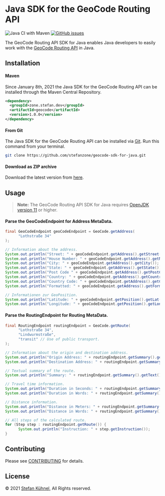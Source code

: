 # Java SDK for the GeoCode Routing API

![Java CI with Maven](https://github.com/stefanzone/geocode-sdk-for-java/workflows/Java%20CI%20with%20Maven/badge.svg)
[![GitHub issues](https://img.shields.io/github/issues/stefanzone/geocode-sdk-for-java)](https://github.com/stefanzone/geocode-sdk-for-java/issues)

The GeoCode Routing API SDK for Java enables Java developers to easily work with the [GeoCode Routing API](https://geocode.dev.stefan.zone) in Java.

## Installation

#### Maven

Since January 8th, 2021 the Java SDK for the GeoCode Routing API can be installed through the Maven Central Repository.

```xml
<dependency>
  <groupId>zone.stefan.dev</groupId>
  <artifactId>geocode</artifactId>
  <version>1.0.0</version>
</dependency>
```

#### From Git

The Java SDK for the GeoCode Routing API can be installed via [Git](https://git-scm.com/downloads). Run this command from your terminal.

```bash
git clone https://github.com/stefanzone/geocode-sdk-for-java.git
```

#### Download as ZIP archive

Download the latest version from [here](https://github.com/stefanzone/geocode-sdk-for-java/archive/main.zip).

## Usage

> **Note:** The GeoCode Routing API SDK for Java requires [OpenJDK version 11](https://www.oracle.com/java/technologies/javase-jdk11-downloads.html) or higher.

#### Parse the GeoCodeEndpoint for Address MetaData.
```java
final GeoCodeEndpoint geoCodeEndpoint = GeoCode.getAddress(
      "Lothstraße 34"
);

// Information about the address.
System.out.println("Street: " + geoCodeEndpoint.getAddress().getStreet());
System.out.println("House Number: " + geoCodeEndpoint.getAddress().getNumber());
System.out.println("City: " + geoCodeEndpoint.getAddress().getCity());
System.out.println("State: " + geoCodeEndpoint.getAddress().getState());
System.out.println("Post Code " + geoCodeEndpoint.getAddress().getPostCode());
System.out.println("Country: " + geoCodeEndpoint.getAddress().getCountry());
System.out.println("Country Code: " + geoCodeEndpoint.getAddress().getCountryCode());
System.out.println("Formatted: " + geoCodeEndpoint.getAddress().getFormatted());

// Informationen zur GeoPosition.
System.out.println("Latitude: " + geoCodeEndpoint.getPosition().getLat());
System.out.println("Longitude: " + geoCodeEndpoint.getPosition().getLon());
```

#### Parse the RoutingEndpoint for Routing MetaData.
```java
final RoutingEndpoint routingEndpoint = GeoCode.getRoute(
      "Lothstraße 34",
      "Lindwurmstraße",
      "transit" // Use of public transport.
);

// Information about the origin and destination address.
System.out.println("Origin Address: " + routingEndpoint.getSummary().getLocation().getOrigin());
System.out.println("Destination Address: " + routingEndpoint.getSummary().getLocation().getDestination());

// Textual summary of the route.
System.out.println("Summary: " + routingEndpoint.getSummary().getText());

// Travel time information.
System.out.println("Duration in Seconds: " + routingEndpoint.getSummary().getDuration().getSeconds());
System.out.println("Duration in Words: " + routingEndpoint.getSummary().getDuration().getText());

// Distance information.
System.out.println("Distance in Meters: " + routingEndpoint.getSummary().getDistance().getMeters());
System.out.println("Distance in Words: " + routingEndpoint.getSummary().getDistance().getText());

// All steps of the calculated route.
for (Step step : routingEndpoint.getRoute()) {
      System.out.println("Instruction: " + step.getInstruction());
}
```

## Contributing

Please see [CONTRIBUTING](https://github.com/stefanzone/geocode-sdk-for-java/blob/main/CONTRIBUTING.md) for details.

## License

&copy; 2021 [Stefan Kühnel](https://stefan.zone), All Rights reserved.
